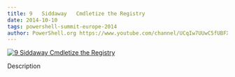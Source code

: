 ```yaml
---
title: 9   Siddaway   Cmdletize the Registry
date: 2014-10-10
tags: powershell-summit-europe-2014
author: PowerShell.org https://www.youtube.com/channel/UCqIw7UUwC5fUBFXYX68aMrQ
---
```


[![9   Siddaway   Cmdletize the Registry](https://i4.ytimg.com/vi/gpX78EgQWLk/hqdefault.jpg "9   Siddaway   Cmdletize the Registry")](https://www.youtube.com/watch?v=gpX78EgQWLk)

Description
